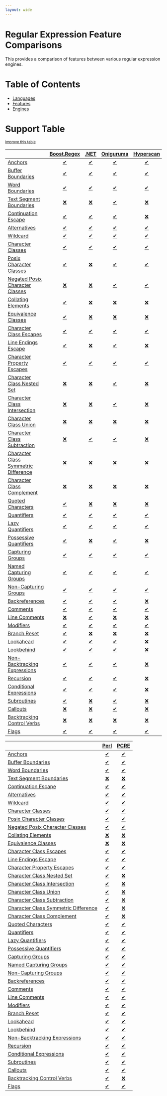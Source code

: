 ```yaml
---
layout: wide
---
```

# Regular Expression Feature Comparisons

This provides a comparison of features between various regular expression engines.

# Table of Contents

- [Languages](languages/index.md)
- [Features](features/index.md)
- [Engines](engines/index.md)

# Support Table
<sup>[Improve this table](https://github.com/rbuckton/regexp-features/blob/main/CONTRIBUTING.md)</sup>

|  | [Boost.Regex](engines/boost.regex.md) | [.NET](engines/dotnet.md) | [Oniguruma](engines/oniguruma.md) | [Hyperscan](engines/hyperscan.md) | [ECMAScript](engines/ecmascript.md) | [ICU](engines/icu.md) | [Glib/GRegex](engines/glib-gregex.md) |
|:-|:-:|:-:|:-:|:-:|:-:|:-:|:-:|
| [Anchors](features/anchors.md) | [✔](engines/boost.regex.md#feature-anchors) | [✔](engines/dotnet.md#feature-anchors) | [✔](engines/oniguruma.md#feature-anchors) | [✔](engines/hyperscan.md#feature-anchors) | [✔](engines/ecmascript.md#feature-anchors) | [✔](engines/icu.md#feature-anchors) | [✔](engines/glib-gregex.md#feature-anchors) |
| [Buffer Boundaries](features/buffer-boundaries.md) | [✔](engines/boost.regex.md#feature-buffer-boundaries) | [✔](engines/dotnet.md#feature-buffer-boundaries) | [✔](engines/oniguruma.md#feature-buffer-boundaries) | [✔](engines/hyperscan.md#feature-buffer-boundaries) | [❌](engines/ecmascript.md#feature-buffer-boundaries) | [✔](engines/icu.md#feature-buffer-boundaries) | [✔](engines/glib-gregex.md#feature-buffer-boundaries) |
| [Word Boundaries](features/word-boundaries.md) | [✔](engines/boost.regex.md#feature-word-boundaries) | [✔](engines/dotnet.md#feature-word-boundaries) | [✔](engines/oniguruma.md#feature-word-boundaries) | [✔](engines/hyperscan.md#feature-word-boundaries) | [✔](engines/ecmascript.md#feature-word-boundaries) | [✔](engines/icu.md#feature-word-boundaries) | [✔](engines/glib-gregex.md#feature-word-boundaries) |
| [Text Segment Boundaries](features/text-segment-boundaries.md) | [❌](engines/boost.regex.md#feature-text-segment-boundaries) | [❌](engines/dotnet.md#feature-text-segment-boundaries) | [✔](engines/oniguruma.md#feature-text-segment-boundaries) | [❌](engines/hyperscan.md#feature-text-segment-boundaries) | [❌](engines/ecmascript.md#feature-text-segment-boundaries) | [❌](engines/icu.md#feature-text-segment-boundaries) | [❌](engines/glib-gregex.md#feature-text-segment-boundaries) |
| [Continuation Escape](features/continuation-escape.md) | [✔](engines/boost.regex.md#feature-continuation-escape) | [✔](engines/dotnet.md#feature-continuation-escape) | [✔](engines/oniguruma.md#feature-continuation-escape) | [❌](engines/hyperscan.md#feature-continuation-escape) | [❌](engines/ecmascript.md#feature-continuation-escape) | [✔](engines/icu.md#feature-continuation-escape) | [✔](engines/glib-gregex.md#feature-continuation-escape) |
| [Alternatives](features/alternatives.md) | [✔](engines/boost.regex.md#feature-alternatives) | [✔](engines/dotnet.md#feature-alternatives) | [✔](engines/oniguruma.md#feature-alternatives) | [✔](engines/hyperscan.md#feature-alternatives) | [✔](engines/ecmascript.md#feature-alternatives) | [✔](engines/icu.md#feature-alternatives) | [✔](engines/glib-gregex.md#feature-alternatives) |
| [Wildcard](features/wildcard.md) | [✔](engines/boost.regex.md#feature-wildcard) | [✔](engines/dotnet.md#feature-wildcard) | [✔](engines/oniguruma.md#feature-wildcard) | [✔](engines/hyperscan.md#feature-wildcard) | [✔](engines/ecmascript.md#feature-wildcard) | [✔](engines/icu.md#feature-wildcard) | [✔](engines/glib-gregex.md#feature-wildcard) |
| [Character Classes](features/character-classes.md) | [✔](engines/boost.regex.md#feature-character-classes) | [✔](engines/dotnet.md#feature-character-classes) | [✔](engines/oniguruma.md#feature-character-classes) | [✔](engines/hyperscan.md#feature-character-classes) | [✔](engines/ecmascript.md#feature-character-classes) | [✔](engines/icu.md#feature-character-classes) | [✔](engines/glib-gregex.md#feature-character-classes) |
| [Posix Character Classes](features/posix-character-classes.md) | [✔](engines/boost.regex.md#feature-posix-character-classes) | [❌](engines/dotnet.md#feature-posix-character-classes) | [✔](engines/oniguruma.md#feature-posix-character-classes) | [✔](engines/hyperscan.md#feature-posix-character-classes) | [❌](engines/ecmascript.md#feature-posix-character-classes) | [✔](engines/icu.md#feature-posix-character-classes) | [✔](engines/glib-gregex.md#feature-posix-character-classes) |
| [Negated Posix Character Classes](features/negated-posix-character-classes.md) | [❌](engines/boost.regex.md#feature-negated-posix-character-classes) | [❌](engines/dotnet.md#feature-negated-posix-character-classes) | [✔](engines/oniguruma.md#feature-negated-posix-character-classes) | [✔](engines/hyperscan.md#feature-negated-posix-character-classes) | [❌](engines/ecmascript.md#feature-negated-posix-character-classes) | [❌](engines/icu.md#feature-negated-posix-character-classes) | [✔](engines/glib-gregex.md#feature-negated-posix-character-classes) |
| [Collating Elements](features/collating-elements.md) | [✔](engines/boost.regex.md#feature-collating-elements) | [❌](engines/dotnet.md#feature-collating-elements) | [❌](engines/oniguruma.md#feature-collating-elements) | [❌](engines/hyperscan.md#feature-collating-elements) | [❌](engines/ecmascript.md#feature-collating-elements) | [❌](engines/icu.md#feature-collating-elements) | [❌](engines/glib-gregex.md#feature-collating-elements) |
| [Equivalence Classes](features/equivalence-classes.md) | [✔](engines/boost.regex.md#feature-equivalence-classes) | [❌](engines/dotnet.md#feature-equivalence-classes) | [❌](engines/oniguruma.md#feature-equivalence-classes) | [❌](engines/hyperscan.md#feature-equivalence-classes) | [❌](engines/ecmascript.md#feature-equivalence-classes) | [❌](engines/icu.md#feature-equivalence-classes) | [❌](engines/glib-gregex.md#feature-equivalence-classes) |
| [Character Class Escapes](features/character-class-escapes.md) | [✔](engines/boost.regex.md#feature-character-class-escapes) | [✔](engines/dotnet.md#feature-character-class-escapes) | [✔](engines/oniguruma.md#feature-character-class-escapes) | [✔](engines/hyperscan.md#feature-character-class-escapes) | [✔](engines/ecmascript.md#feature-character-class-escapes) | [✔](engines/icu.md#feature-character-class-escapes) | [✔](engines/glib-gregex.md#feature-character-class-escapes) |
| [Line Endings Escape](features/line-endings-escape.md) | [✔](engines/boost.regex.md#feature-line-endings-escape) | [❌](engines/dotnet.md#feature-line-endings-escape) | [✔](engines/oniguruma.md#feature-line-endings-escape) | [❌](engines/hyperscan.md#feature-line-endings-escape) | [❌](engines/ecmascript.md#feature-line-endings-escape) | [✔](engines/icu.md#feature-line-endings-escape) | [✔](engines/glib-gregex.md#feature-line-endings-escape) |
| [Character Property Escapes](features/character-property-escapes.md) | [✔](engines/boost.regex.md#feature-character-property-escapes) | [✔](engines/dotnet.md#feature-character-property-escapes) | [✔](engines/oniguruma.md#feature-character-property-escapes) | [✔](engines/hyperscan.md#feature-character-property-escapes) | [✔](engines/ecmascript.md#feature-character-property-escapes) | [✔](engines/icu.md#feature-character-property-escapes) | [✔](engines/glib-gregex.md#feature-character-property-escapes) |
| [Character Class Nested Set](features/character-class-nested-set.md) | [❌](engines/boost.regex.md#feature-character-class-nested-set) | [❌](engines/dotnet.md#feature-character-class-nested-set) | [✔](engines/oniguruma.md#feature-character-class-nested-set) | [❌](engines/hyperscan.md#feature-character-class-nested-set) | [❌](engines/ecmascript.md#feature-character-class-nested-set) | [✔](engines/icu.md#feature-character-class-nested-set) | [❌](engines/glib-gregex.md#feature-character-class-nested-set) |
| [Character Class Intersection](features/character-class-intersection.md) | [❌](engines/boost.regex.md#feature-character-class-intersection) | [❌](engines/dotnet.md#feature-character-class-intersection) | [✔](engines/oniguruma.md#feature-character-class-intersection) | [❌](engines/hyperscan.md#feature-character-class-intersection) | [❌](engines/ecmascript.md#feature-character-class-intersection) | [✔](engines/icu.md#feature-character-class-intersection) | [❌](engines/glib-gregex.md#feature-character-class-intersection) |
| [Character Class Union](features/character-class-union.md) | [❌](engines/boost.regex.md#feature-character-class-union) | [❌](engines/dotnet.md#feature-character-class-union) | [❌](engines/oniguruma.md#feature-character-class-union) | [❌](engines/hyperscan.md#feature-character-class-union) | [❌](engines/ecmascript.md#feature-character-class-union) | [❌](engines/icu.md#feature-character-class-union) | [❌](engines/glib-gregex.md#feature-character-class-union) |
| [Character Class Subtraction](features/character-class-subtraction.md) | [❌](engines/boost.regex.md#feature-character-class-subtraction) | [✔](engines/dotnet.md#feature-character-class-subtraction) | [✔](engines/oniguruma.md#feature-character-class-subtraction) | [❌](engines/hyperscan.md#feature-character-class-subtraction) | [❌](engines/ecmascript.md#feature-character-class-subtraction) | [✔](engines/icu.md#feature-character-class-subtraction) | [❌](engines/glib-gregex.md#feature-character-class-subtraction) |
| [Character Class Symmetric Difference](features/character-class-symmetric-difference.md) | [❌](engines/boost.regex.md#feature-character-class-symmetric-difference) | [❌](engines/dotnet.md#feature-character-class-symmetric-difference) | [❌](engines/oniguruma.md#feature-character-class-symmetric-difference) | [❌](engines/hyperscan.md#feature-character-class-symmetric-difference) | [❌](engines/ecmascript.md#feature-character-class-symmetric-difference) | [❌](engines/icu.md#feature-character-class-symmetric-difference) | [❌](engines/glib-gregex.md#feature-character-class-symmetric-difference) |
| [Character Class Complement](features/character-class-complement.md) | [❌](engines/boost.regex.md#feature-character-class-complement) | [❌](engines/dotnet.md#feature-character-class-complement) | [❌](engines/oniguruma.md#feature-character-class-complement) | [❌](engines/hyperscan.md#feature-character-class-complement) | [❌](engines/ecmascript.md#feature-character-class-complement) | [❌](engines/icu.md#feature-character-class-complement) | [❌](engines/glib-gregex.md#feature-character-class-complement) |
| [Quoted Characters](features/quoted-characters.md) | [✔](engines/boost.regex.md#feature-quoted-characters) | [❌](engines/dotnet.md#feature-quoted-characters) | [❌](engines/oniguruma.md#feature-quoted-characters) | [❌](engines/hyperscan.md#feature-quoted-characters) | [❌](engines/ecmascript.md#feature-quoted-characters) | [✔](engines/icu.md#feature-quoted-characters) | [✔](engines/glib-gregex.md#feature-quoted-characters) |
| [Quantifiers](features/quantifiers.md) | [✔](engines/boost.regex.md#feature-quantifiers) | [✔](engines/dotnet.md#feature-quantifiers) | [✔](engines/oniguruma.md#feature-quantifiers) | [✔](engines/hyperscan.md#feature-quantifiers) | [✔](engines/ecmascript.md#feature-quantifiers) | [✔](engines/icu.md#feature-quantifiers) | [✔](engines/glib-gregex.md#feature-quantifiers) |
| [Lazy Quantifiers](features/lazy-quantifiers.md) | [✔](engines/boost.regex.md#feature-lazy-quantifiers) | [✔](engines/dotnet.md#feature-lazy-quantifiers) | [✔](engines/oniguruma.md#feature-lazy-quantifiers) | [✔](engines/hyperscan.md#feature-lazy-quantifiers) | [✔](engines/ecmascript.md#feature-lazy-quantifiers) | [✔](engines/icu.md#feature-lazy-quantifiers) | [✔](engines/glib-gregex.md#feature-lazy-quantifiers) |
| [Possessive Quantifiers](features/possessive-quantifiers.md) | [✔](engines/boost.regex.md#feature-possessive-quantifiers) | [❌](engines/dotnet.md#feature-possessive-quantifiers) | [✔](engines/oniguruma.md#feature-possessive-quantifiers) | [❌](engines/hyperscan.md#feature-possessive-quantifiers) | [❌](engines/ecmascript.md#feature-possessive-quantifiers) | [✔](engines/icu.md#feature-possessive-quantifiers) | [✔](engines/glib-gregex.md#feature-possessive-quantifiers) |
| [Capturing Groups](features/capturing-groups.md) | [✔](engines/boost.regex.md#feature-capturing-groups) | [✔](engines/dotnet.md#feature-capturing-groups) | [✔](engines/oniguruma.md#feature-capturing-groups) | [✔](engines/hyperscan.md#feature-capturing-groups) | [✔](engines/ecmascript.md#feature-capturing-groups) | [✔](engines/icu.md#feature-capturing-groups) | [✔](engines/glib-gregex.md#feature-capturing-groups) |
| [Named Capturing Groups](features/named-capturing-groups.md) | [✔](engines/boost.regex.md#feature-named-capturing-groups) | [✔](engines/dotnet.md#feature-named-capturing-groups) | [✔](engines/oniguruma.md#feature-named-capturing-groups) | [✔](engines/hyperscan.md#feature-named-capturing-groups) | [✔](engines/ecmascript.md#feature-named-capturing-groups) | [✔](engines/icu.md#feature-named-capturing-groups) | [✔](engines/glib-gregex.md#feature-named-capturing-groups) |
| [Non-Capturing Groups](features/non-capturing-groups.md) | [✔](engines/boost.regex.md#feature-non-capturing-groups) | [✔](engines/dotnet.md#feature-non-capturing-groups) | [✔](engines/oniguruma.md#feature-non-capturing-groups) | [✔](engines/hyperscan.md#feature-non-capturing-groups) | [✔](engines/ecmascript.md#feature-non-capturing-groups) | [✔](engines/icu.md#feature-non-capturing-groups) | [✔](engines/glib-gregex.md#feature-non-capturing-groups) |
| [Backreferences](features/backreferences.md) | [✔](engines/boost.regex.md#feature-backreferences) | [✔](engines/dotnet.md#feature-backreferences) | [✔](engines/oniguruma.md#feature-backreferences) | [❌](engines/hyperscan.md#feature-backreferences) | [✔](engines/ecmascript.md#feature-backreferences) | [✔](engines/icu.md#feature-backreferences) | [✔](engines/glib-gregex.md#feature-backreferences) |
| [Comments](features/comments.md) | [✔](engines/boost.regex.md#feature-comments) | [✔](engines/dotnet.md#feature-comments) | [✔](engines/oniguruma.md#feature-comments) | [✔](engines/hyperscan.md#feature-comments) | [❌](engines/ecmascript.md#feature-comments) | [✔](engines/icu.md#feature-comments) | [✔](engines/glib-gregex.md#feature-comments) |
| [Line Comments](features/line-comments.md) | [❌](engines/boost.regex.md#feature-line-comments) | [✔](engines/dotnet.md#feature-line-comments) | [❌](engines/oniguruma.md#feature-line-comments) | [❌](engines/hyperscan.md#feature-line-comments) | [❌](engines/ecmascript.md#feature-line-comments) | [✔](engines/icu.md#feature-line-comments) | [✔](engines/glib-gregex.md#feature-line-comments) |
| [Modifiers](features/modifiers.md) | [✔](engines/boost.regex.md#feature-modifiers) | [✔](engines/dotnet.md#feature-modifiers) | [✔](engines/oniguruma.md#feature-modifiers) | [✔](engines/hyperscan.md#feature-modifiers) | [❌](engines/ecmascript.md#feature-modifiers) | [✔](engines/icu.md#feature-modifiers) | [✔](engines/glib-gregex.md#feature-modifiers) |
| [Branch Reset](features/branch-reset.md) | [✔](engines/boost.regex.md#feature-branch-reset) | [❌](engines/dotnet.md#feature-branch-reset) | [❌](engines/oniguruma.md#feature-branch-reset) | [❌](engines/hyperscan.md#feature-branch-reset) | [❌](engines/ecmascript.md#feature-branch-reset) | [❌](engines/icu.md#feature-branch-reset) | [❌](engines/glib-gregex.md#feature-branch-reset) |
| [Lookahead](features/lookahead.md) | [✔](engines/boost.regex.md#feature-lookahead) | [✔](engines/dotnet.md#feature-lookahead) | [✔](engines/oniguruma.md#feature-lookahead) | [❌](engines/hyperscan.md#feature-lookahead) | [✔](engines/ecmascript.md#feature-lookahead) | [✔](engines/icu.md#feature-lookahead) | [✔](engines/glib-gregex.md#feature-lookahead) |
| [Lookbehind](features/lookbehind.md) | [✔](engines/boost.regex.md#feature-lookbehind) | [✔](engines/dotnet.md#feature-lookbehind) | [✔](engines/oniguruma.md#feature-lookbehind) | [❌](engines/hyperscan.md#feature-lookbehind) | [✔](engines/ecmascript.md#feature-lookbehind) | [✔](engines/icu.md#feature-lookbehind) | [✔](engines/glib-gregex.md#feature-lookbehind) |
| [Non-Backtracking Expressions](features/non-backtracking-expressions.md) | [✔](engines/boost.regex.md#feature-non-backtracking-expressions) | [✔](engines/dotnet.md#feature-non-backtracking-expressions) | [✔](engines/oniguruma.md#feature-non-backtracking-expressions) | [❌](engines/hyperscan.md#feature-non-backtracking-expressions) | [❌](engines/ecmascript.md#feature-non-backtracking-expressions) | [✔](engines/icu.md#feature-non-backtracking-expressions) | [✔](engines/glib-gregex.md#feature-non-backtracking-expressions) |
| [Recursion](features/recursion.md) | [✔](engines/boost.regex.md#feature-recursion) | [✔](engines/dotnet.md#feature-recursion) | [✔](engines/oniguruma.md#feature-recursion) | [❌](engines/hyperscan.md#feature-recursion) | [❌](engines/ecmascript.md#feature-recursion) | [❌](engines/icu.md#feature-recursion) | [✔](engines/glib-gregex.md#feature-recursion) |
| [Conditional Expressions](features/conditional-expressions.md) | [✔](engines/boost.regex.md#feature-conditional-expressions) | [✔](engines/dotnet.md#feature-conditional-expressions) | [✔](engines/oniguruma.md#feature-conditional-expressions) | [❌](engines/hyperscan.md#feature-conditional-expressions) | [❌](engines/ecmascript.md#feature-conditional-expressions) | [❌](engines/icu.md#feature-conditional-expressions) | [✔](engines/glib-gregex.md#feature-conditional-expressions) |
| [Subroutines](features/subroutines.md) | [✔](engines/boost.regex.md#feature-subroutines) | [❌](engines/dotnet.md#feature-subroutines) | [✔](engines/oniguruma.md#feature-subroutines) | [❌](engines/hyperscan.md#feature-subroutines) | [❌](engines/ecmascript.md#feature-subroutines) | [❌](engines/icu.md#feature-subroutines) | [✔](engines/glib-gregex.md#feature-subroutines) |
| [Callouts](features/callouts.md) | [❌](engines/boost.regex.md#feature-callouts) | [❌](engines/dotnet.md#feature-callouts) | [✔](engines/oniguruma.md#feature-callouts) | [❌](engines/hyperscan.md#feature-callouts) | [❌](engines/ecmascript.md#feature-callouts) | [❌](engines/icu.md#feature-callouts) | [❌](engines/glib-gregex.md#feature-callouts) |
| [Backtracking Control Verbs](features/backtracking-control-verbs.md) | [❌](engines/boost.regex.md#feature-backtracking-control-verbs) | [❌](engines/dotnet.md#feature-backtracking-control-verbs) | [❌](engines/oniguruma.md#feature-backtracking-control-verbs) | [❌](engines/hyperscan.md#feature-backtracking-control-verbs) | [❌](engines/ecmascript.md#feature-backtracking-control-verbs) | [❌](engines/icu.md#feature-backtracking-control-verbs) | [❌](engines/glib-gregex.md#feature-backtracking-control-verbs) |
| [Flags](features/flags.md) | [✔](engines/boost.regex.md#feature-flags) | [✔](engines/dotnet.md#feature-flags) | [✔](engines/oniguruma.md#feature-flags) | [✔](engines/hyperscan.md#feature-flags) | [✔](engines/ecmascript.md#feature-flags) | [✔](engines/icu.md#feature-flags) | [✔](engines/glib-gregex.md#feature-flags) |

|  | [Perl](engines/perl.md) | [PCRE](engines/pcre.md) |
|:-|:-:|:-:|
| [Anchors](features/anchors.md) | [✔](engines/perl.md#feature-anchors) | [✔](engines/pcre.md#feature-anchors) |
| [Buffer Boundaries](features/buffer-boundaries.md) | [✔](engines/perl.md#feature-buffer-boundaries) | [✔](engines/pcre.md#feature-buffer-boundaries) |
| [Word Boundaries](features/word-boundaries.md) | [✔](engines/perl.md#feature-word-boundaries) | [✔](engines/pcre.md#feature-word-boundaries) |
| [Text Segment Boundaries](features/text-segment-boundaries.md) | [❌](engines/perl.md#feature-text-segment-boundaries) | [❌](engines/pcre.md#feature-text-segment-boundaries) |
| [Continuation Escape](features/continuation-escape.md) | [✔](engines/perl.md#feature-continuation-escape) | [✔](engines/pcre.md#feature-continuation-escape) |
| [Alternatives](features/alternatives.md) | [✔](engines/perl.md#feature-alternatives) | [✔](engines/pcre.md#feature-alternatives) |
| [Wildcard](features/wildcard.md) | [✔](engines/perl.md#feature-wildcard) | [✔](engines/pcre.md#feature-wildcard) |
| [Character Classes](features/character-classes.md) | [✔](engines/perl.md#feature-character-classes) | [✔](engines/pcre.md#feature-character-classes) |
| [Posix Character Classes](features/posix-character-classes.md) | [✔](engines/perl.md#feature-posix-character-classes) | [✔](engines/pcre.md#feature-posix-character-classes) |
| [Negated Posix Character Classes](features/negated-posix-character-classes.md) | [✔](engines/perl.md#feature-negated-posix-character-classes) | [✔](engines/pcre.md#feature-negated-posix-character-classes) |
| [Collating Elements](features/collating-elements.md) | [❌](engines/perl.md#feature-collating-elements) | [❌](engines/pcre.md#feature-collating-elements) |
| [Equivalence Classes](features/equivalence-classes.md) | [❌](engines/perl.md#feature-equivalence-classes) | [❌](engines/pcre.md#feature-equivalence-classes) |
| [Character Class Escapes](features/character-class-escapes.md) | [✔](engines/perl.md#feature-character-class-escapes) | [✔](engines/pcre.md#feature-character-class-escapes) |
| [Line Endings Escape](features/line-endings-escape.md) | [✔](engines/perl.md#feature-line-endings-escape) | [✔](engines/pcre.md#feature-line-endings-escape) |
| [Character Property Escapes](features/character-property-escapes.md) | [✔](engines/perl.md#feature-character-property-escapes) | [✔](engines/pcre.md#feature-character-property-escapes) |
| [Character Class Nested Set](features/character-class-nested-set.md) | [✔](engines/perl.md#feature-character-class-nested-set) | [❌](engines/pcre.md#feature-character-class-nested-set) |
| [Character Class Intersection](features/character-class-intersection.md) | [✔](engines/perl.md#feature-character-class-intersection) | [❌](engines/pcre.md#feature-character-class-intersection) |
| [Character Class Union](features/character-class-union.md) | [✔](engines/perl.md#feature-character-class-union) | [❌](engines/pcre.md#feature-character-class-union) |
| [Character Class Subtraction](features/character-class-subtraction.md) | [✔](engines/perl.md#feature-character-class-subtraction) | [❌](engines/pcre.md#feature-character-class-subtraction) |
| [Character Class Symmetric Difference](features/character-class-symmetric-difference.md) | [✔](engines/perl.md#feature-character-class-symmetric-difference) | [❌](engines/pcre.md#feature-character-class-symmetric-difference) |
| [Character Class Complement](features/character-class-complement.md) | [✔](engines/perl.md#feature-character-class-complement) | [❌](engines/pcre.md#feature-character-class-complement) |
| [Quoted Characters](features/quoted-characters.md) | [✔](engines/perl.md#feature-quoted-characters) | [✔](engines/pcre.md#feature-quoted-characters) |
| [Quantifiers](features/quantifiers.md) | [✔](engines/perl.md#feature-quantifiers) | [✔](engines/pcre.md#feature-quantifiers) |
| [Lazy Quantifiers](features/lazy-quantifiers.md) | [✔](engines/perl.md#feature-lazy-quantifiers) | [✔](engines/pcre.md#feature-lazy-quantifiers) |
| [Possessive Quantifiers](features/possessive-quantifiers.md) | [✔](engines/perl.md#feature-possessive-quantifiers) | [✔](engines/pcre.md#feature-possessive-quantifiers) |
| [Capturing Groups](features/capturing-groups.md) | [✔](engines/perl.md#feature-capturing-groups) | [✔](engines/pcre.md#feature-capturing-groups) |
| [Named Capturing Groups](features/named-capturing-groups.md) | [✔](engines/perl.md#feature-named-capturing-groups) | [✔](engines/pcre.md#feature-named-capturing-groups) |
| [Non-Capturing Groups](features/non-capturing-groups.md) | [✔](engines/perl.md#feature-non-capturing-groups) | [✔](engines/pcre.md#feature-non-capturing-groups) |
| [Backreferences](features/backreferences.md) | [✔](engines/perl.md#feature-backreferences) | [✔](engines/pcre.md#feature-backreferences) |
| [Comments](features/comments.md) | [✔](engines/perl.md#feature-comments) | [✔](engines/pcre.md#feature-comments) |
| [Line Comments](features/line-comments.md) | [✔](engines/perl.md#feature-line-comments) | [✔](engines/pcre.md#feature-line-comments) |
| [Modifiers](features/modifiers.md) | [✔](engines/perl.md#feature-modifiers) | [✔](engines/pcre.md#feature-modifiers) |
| [Branch Reset](features/branch-reset.md) | [✔](engines/perl.md#feature-branch-reset) | [✔](engines/pcre.md#feature-branch-reset) |
| [Lookahead](features/lookahead.md) | [✔](engines/perl.md#feature-lookahead) | [✔](engines/pcre.md#feature-lookahead) |
| [Lookbehind](features/lookbehind.md) | [✔](engines/perl.md#feature-lookbehind) | [✔](engines/pcre.md#feature-lookbehind) |
| [Non-Backtracking Expressions](features/non-backtracking-expressions.md) | [✔](engines/perl.md#feature-non-backtracking-expressions) | [✔](engines/pcre.md#feature-non-backtracking-expressions) |
| [Recursion](features/recursion.md) | [✔](engines/perl.md#feature-recursion) | [✔](engines/pcre.md#feature-recursion) |
| [Conditional Expressions](features/conditional-expressions.md) | [✔](engines/perl.md#feature-conditional-expressions) | [✔](engines/pcre.md#feature-conditional-expressions) |
| [Subroutines](features/subroutines.md) | [✔](engines/perl.md#feature-subroutines) | [✔](engines/pcre.md#feature-subroutines) |
| [Callouts](features/callouts.md) | [✔](engines/perl.md#feature-callouts) | [✔](engines/pcre.md#feature-callouts) |
| [Backtracking Control Verbs](features/backtracking-control-verbs.md) | [✔](engines/perl.md#feature-backtracking-control-verbs) | [❌](engines/pcre.md#feature-backtracking-control-verbs) |
| [Flags](features/flags.md) | [✔](engines/perl.md#feature-flags) | [✔](engines/pcre.md#feature-flags) |




[new engine]: https://github.com/rbuckton/regexp-features/blob/main/CONTRIBUTING.md#adding-new-engines
[new feature]: https://github.com/rbuckton/regexp-features/blob/main/CONTRIBUTING.md#adding-new-features
[new language]: https://github.com/rbuckton/regexp-features/blob/main/CONTRIBUTING.md#adding-new-languages

[Anchors]: features/anchors.md
[Anchor]: features/anchors.md
[Buffer Boundaries]: features/buffer-boundaries.md
[Buffer Boundary]: features/buffer-boundaries.md
[Word Boundaries]: features/word-boundaries.md
[Word Boundary]: features/word-boundaries.md
[Text Segment Boundaries]: features/text-segment-boundaries.md
[Text Segment Boundary]: features/text-segment-boundaries.md
[Continuation Escape]: features/continuation-escape.md
[Alternatives]: features/alternatives.md
[Alternative]: features/alternatives.md
[Wildcard]: features/wildcard.md
[Wildcards]: features/wildcard.md
[Character Classes]: features/character-classes.md
[Character Class]: features/character-classes.md
[Posix Character Classes]: features/posix-character-classes.md
[Posix Character Class]: features/posix-character-classes.md
[Negated Posix Character Classes]: features/negated-posix-character-classes.md
[Negated Posix Character Class]: features/negated-posix-character-classes.md
[Collating Elements]: features/collating-elements.md
[Collating Element]: features/collating-elements.md
[Equivalence Classes]: features/equivalence-classes.md
[Equivalence Class]: features/equivalence-classes.md
[Character Class Escapes]: features/character-class-escapes.md
[Character Class Escape]: features/character-class-escapes.md
[Line Endings Escape]: features/line-endings-escape.md
[Character Property Escapes]: features/character-property-escapes.md
[Character Property Escape]: features/character-property-escapes.md
[Character Class Nested Set]: features/character-class-nested-set.md
[Character Class Nested Sets]: features/character-class-nested-set.md
[Character Class Intersection]: features/character-class-intersection.md
[Character Class Intersections]: features/character-class-intersection.md
[Character Class Union]: features/character-class-union.md
[Character Class Unions]: features/character-class-union.md
[Character Class Subtraction]: features/character-class-subtraction.md
[Character Class Symmetric Difference]: features/character-class-symmetric-difference.md
[Character Class Symmetric Differences]: features/character-class-symmetric-difference.md
[Character Class Complement]: features/character-class-complement.md
[Character Class Complements]: features/character-class-complement.md
[Quoted Characters]: features/quoted-characters.md
[Quantifiers]: features/quantifiers.md
[Quantifier]: features/quantifiers.md
[Lazy Quantifiers]: features/lazy-quantifiers.md
[Lazy Quantifier]: features/lazy-quantifiers.md
[Possessive Quantifiers]: features/possessive-quantifiers.md
[Possessive Quantifier]: features/possessive-quantifiers.md
[Capturing Groups]: features/capturing-groups.md
[Capturing Group]: features/capturing-groups.md
[Capture Groups]: features/capturing-groups.md
[Capture Group]: features/capturing-groups.md
[Named Capturing Groups]: features/named-capturing-groups.md
[Named Capturing Group]: features/named-capturing-groups.md
[Named Capture Groups]: features/named-capturing-groups.md
[Named Capture Group]: features/named-capturing-groups.md
[Non-Capturing Groups]: features/non-capturing-groups.md
[Non-Capturing group]: features/non-capturing-groups.md
[Backreferences]: features/backreferences.md
[Backreference]: features/backreferences.md
[Comments]: features/comments.md
[Comment]: features/comments.md
[Line Comments]: features/line-comments.md
[Line Comment]: features/line-comments.md
[x-mode Comments]: features/line-comments.md
[x-mode Comment]: features/line-comments.md
[Modifiers]: features/modifiers.md
[Modifier]: features/modifiers.md
[Branch Reset]: features/branch-reset.md
[Lookahead]: features/lookahead.md
[Lookbehind]: features/lookbehind.md
[Non-Backtracking Expressions]: features/non-backtracking-expressions.md
[Non-Backtracking Expression]: features/non-backtracking-expressions.md
[Recursion]: features/recursion.md
[Recursive Expression]: features/recursion.md
[Conditional Expressions]: features/conditional-expressions.md
[Conditional Expression]: features/conditional-expressions.md
[Subroutines]: features/subroutines.md
[Subroutine]: features/subroutines.md
[Callouts]: features/callouts.md
[Callout]: features/callouts.md
[Backtracking Control Verbs]: features/backtracking-control-verbs.md
[Backtracking Control Verb]: features/backtracking-control-verbs.md
[Flags]: features/flags.md
[Flag]: features/flags.md
[RegExp Flags]: features/flags.md
[RegExp Flag]: features/flags.md


[article:Anchors]: features/anchors.md
[article:Buffer Boundaries]: features/buffer-boundaries.md
[article:Word Boundaries]: features/word-boundaries.md
[article:Text Segment Boundaries]: features/text-segment-boundaries.md
[article:Continuation Escape]: features/continuation-escape.md
[article:Alternatives]: features/alternatives.md
[article:Wildcard]: features/wildcard.md
[article:Character Classes]: features/character-classes.md
[article:Posix Character Classes]: features/posix-character-classes.md
[article:Negated Posix Character Classes]: features/negated-posix-character-classes.md
[article:Collating Elements]: features/collating-elements.md
[article:Equivalence Classes]: features/equivalence-classes.md
[article:Character Class Escapes]: features/character-class-escapes.md
[article:Line Endings Escape]: features/line-endings-escape.md
[article:Character Property Escapes]: features/character-property-escapes.md
[article:Character Class Nested Set]: features/character-class-nested-set.md
[article:Character Class Intersection]: features/character-class-intersection.md
[article:Character Class Union]: features/character-class-union.md
[article:Character Class Subtraction]: features/character-class-subtraction.md
[article:Character Class Symmetric Difference]: features/character-class-symmetric-difference.md
[article:Character Class Complement]: features/character-class-complement.md
[article:Quoted Characters]: features/quoted-characters.md
[article:Quantifiers]: features/quantifiers.md
[article:Lazy Quantifiers]: features/lazy-quantifiers.md
[article:Possessive Quantifiers]: features/possessive-quantifiers.md
[article:Capturing Groups]: features/capturing-groups.md
[article:Named Capturing Groups]: features/named-capturing-groups.md
[article:Non-Capturing Groups]: features/non-capturing-groups.md
[article:Backreferences]: features/backreferences.md
[article:Comments]: features/comments.md
[article:Line Comments]: features/line-comments.md
[article:Modifiers]: features/modifiers.md
[article:Branch Reset]: features/branch-reset.md
[article:Lookahead]: features/lookahead.md
[article:Lookbehind]: features/lookbehind.md
[article:Non-Backtracking Expressions]: features/non-backtracking-expressions.md
[article:Recursion]: features/recursion.md
[article:Conditional Expressions]: features/conditional-expressions.md
[article:Subroutines]: features/subroutines.md
[article:Callouts]: features/callouts.md
[article:Backtracking Control Verbs]: features/backtracking-control-verbs.md
[article:Flags]: features/flags.md

[Reference]: #


[C++]: languages/cpp.md
[C#]: languages/csharp.md
[D]: languages/d.md
[ECMAScript]: languages/ecmascript.md
[F#]: languages/fsharp.md
[Haskell]: languages/haskell.md
[Java]: languages/java.md
[Julia]: languages/julia.md
[Lua]: languages/lua.md
[Object Pascal]: languages/object-pascal.md
[Perl]: languages/perl.md
[Python]: languages/python.md
[Ruby]: languages/ruby.md
[Rust]: languages/rust.md
[Tcl]: languages/tcl.md
[VB.net]: languages/vbnet.md
[C]: languages/c.md
